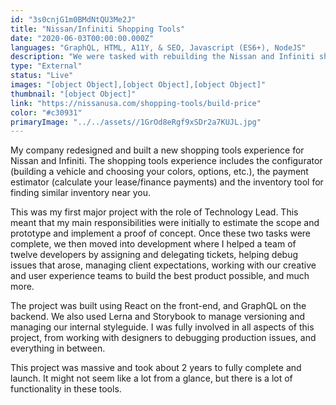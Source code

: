 ```yaml
---
id: "3s0cnjG1m0BMdNtQU3Me2J"
title: "Nissan/Infiniti Shopping Tools"
date: "2020-06-03T00:00:00.000Z"
languages: "GraphQL, HTML, A11Y, & SEO, Javascript (ES6+), NodeJS"
description: "We were tasked with rebuilding the Nissan and Infiniti shopping tools applications. This was my first major project with the role of Technology Lead."
type: "External"
status: "Live"
images: "[object Object],[object Object],[object Object]"
thumbnail: "[object Object]"
link: "https://nissanusa.com/shopping-tools/build-price"
color: "#c30931"
primaryImage: "../../assets//1GrOd8eRgf9xSDr2a7KUJL.jpg"
---
```

My company redesigned and built a new shopping tools experience for Nissan and Infiniti. The shopping tools experience includes the configurator (building a vehicle and choosing your colors, options, etc.), the payment estimator (calculate your lease/finance payments) and the inventory tool for finding similar inventory near you.

This was my first major project with the role of Technology Lead. This meant that my main responsibilities were initially to estimate the scope and prototype and implement a proof of concept. Once these two tasks were complete, we then moved into development where I helped a team of twelve developers by assigning and delegating tickets, helping debug issues that arose, managing client expectations, working with our creative and user experience teams to build the best product possible, and much more.

The project was built using React on the front-end, and GraphQL on the backend. We also used Lerna and Storybook to manage versioning and managing our internal styleguide. I was fully involved in all aspects of this project, from working with designers to debugging production issues, and everything in between. 

This project was massive and took about 2 years to fully complete and launch. It might not seem like a lot from a glance, but there is a lot of functionality in these tools.  
